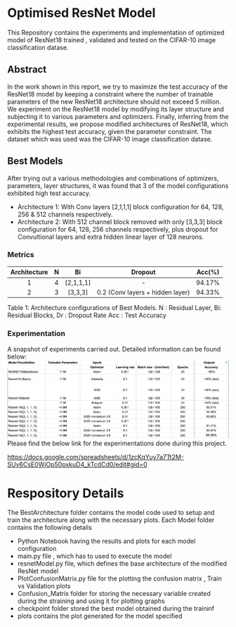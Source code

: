 # Optimised ResNet Model
This Repository contains the experiments and implementation of optimized model of ResNet18 trained , validated and tested on the CIFAR-10 image classification datase.

## Abstract
In the work shown in this report, we try to maximize the test accuracy of the ResNet18 model by keeping a constraint where the number of trainable parameters of the new ResNet18 architecture should not exceed 5 million. We experiment on the ResNet18 model by modifying its layer structure and subjecting it to various parameters and optimizers. Finally, inferring from the experimental results, we propose  modified architectures of ResNet18, which exhibits the highest test accuracy,  given the parameter constraint. The dataset which was used was the CIFAR-10 image classification datase.
## Best Models
After trying out a various methodologies and combinations of optimizers, parameters, layer structures, it was found that 3 of the model configurations exhibited high test accuracy.
- Architecture 1: With Conv layers [2,1,1,1] block configuration for 64, 128, 256 & 512 channels respectively.
- Architecture 2: With 512 channel block removed with only [3,3,3] block configuration for 64, 128, 256 channels respectively, plus dropout for Convultional layers and extra hidden linear layer of 128 neurons.

### Metrics
| Architecture | N | Bi | Dropout | Acc(%) |
| :---:         |     :---:      |          :---: |    :---:      |     :---:     |
| 1  |  4     |   [2,1,1,1]    | -   |  94.17%   |
| 2  |  3     | [3,3,3]      | 0.2 (Conv layers + hidden layer)  |  94.33%    | 

Table 1: Architecture configurations of Best Models. N : Residual Layer, Bi: Residual Blocks, Dr : Dropout Rate Acc : Test Accuracy

### Experimentation
A snapshot of experiments carried out. Detailed information can be found below:
<img src="Experiments/ExperimentImage1.jpeg" alt="Alt text" title="Optional title">
Please find the below link for the experimentations done during this project.

https://docs.google.com/spreadsheets/d/1zcKqYuy7a7Tt2M-SUv6CsE0WjOp50pxkuD4_kTcdCd0/edit#gid=0

# Respository Details
The BestArchitecture folder contains the model code used to setup and train the architecture along with the necessary plots. Each Model folder contains the following details
- Python Notebook having the results and plots for each model configuration
- main.py file , which has to used to execute the model
- resnetModel.py file, which defines the base architecture of the modified ResNet model
- PlotConfusionMatrix.py file for the plotting the confusion matrix , Train vs Validation plots
- Confusion_Matrix folder for storing the necessary variable created during the straining and using it for plotting graphs
- checkpoint folder stored the best model obtained during the traininf
- plots contains the plot generated for the model specified

